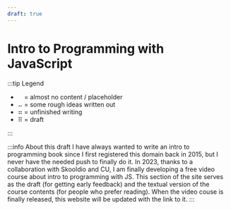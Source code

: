 ```yaml
---
draft: true
---
```


# Intro to Programming with JavaScript

:::tip Legend

- ⠀ = almost no content / placeholder
- ⠤ = some rough ideas written out
- ⠶ = unfinished writing
- ⠿ = draft

:::

:::info About this draft
I have always wanted to write an intro to programming book since I first registered this domain back in 2015, but I never have the needed push to finally do it. In 2023, thanks to a collaboration with Skooldio and CU, I am finally developing a free video course about intro to programming with JS. This section of the site serves as the draft (for getting early feedback) and the textual version of the course contents (for people who prefer reading). When the video couse is finally released, this website will be updated with the link to it.
:::
